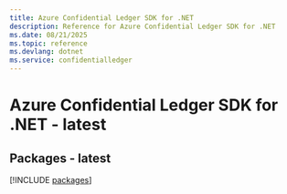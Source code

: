 ```yaml
---
title: Azure Confidential Ledger SDK for .NET
description: Reference for Azure Confidential Ledger SDK for .NET
ms.date: 08/21/2025
ms.topic: reference
ms.devlang: dotnet
ms.service: confidentialledger
---
```

# Azure Confidential Ledger SDK for .NET - latest
## Packages - latest
[!INCLUDE [packages](confidential-ledger-index.md)]